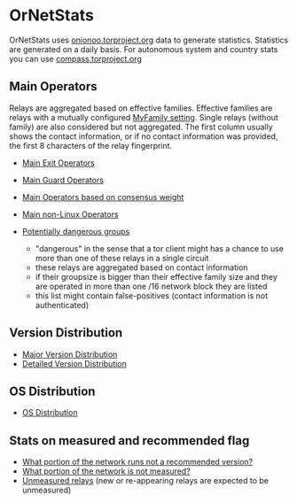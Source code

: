 # OrNetStats

OrNetStats uses [onionoo.torproject.org](https://onioo.torproject.org) data to generate statistics.
Statistics are generated on a daily basis.
For autonomous system and country stats you can use [compass.torproject.org](https://compass.torproject.org)

## Main Operators

Relays are aggregated based on effective families. Effective families are relays with a mutually configured [MyFamily setting](https://www.torproject.org/docs/tor-manual.html.en). Single relays (without family) are also considered but not aggregated. The first column usually shows the contact information, or if no contact information was provided, the first 8 characters of the relay fingerprint.

* [Main Exit Operators](https://raw.githubusercontent.com/ornetstats/stats/master/o/main_exit_operators.txt)
* [Main Guard Operators](https://raw.githubusercontent.com/ornetstats/stats/master/o/main_guard_operators.txt)
* [Main Operators based on consensus weight](https://raw.githubusercontent.com/ornetstats/stats/master/o/main_operators_by_cw.txt)
* [Main non-Linux Operators](https://raw.githubusercontent.com/ornetstats/stats/master/o/main_non_linux_operators.txt)

* [Potentially dangerous groups](https://raw.githubusercontent.com/ornetstats/stats/master/o/potentially_dangerous_relaygroups.txt)
  * "dangerous" in the sense that a tor client might has a chance to use more than one of these relays in a single circuit
  * these relays are aggregated based on contact information
  * if their groupsize is bigger than their effective family size and they are operated in more than one /16 network block they are listed
  * this list might contain false-positives (contact information is not authenticated)

## Version Distribution

* [Major Version Distribution](https://github.com/ornetstats/stats/blob/master/o/major-version_share.txt)
* [Detailed Version Distribution](https://github.com/ornetstats/stats/blob/master/o/version_share.txt)

## OS Distribution

* [OS Distribution](https://github.com/ornetstats/stats/blob/master/o/os_share.txt)

## Stats on measured and recommended flag

* [What portion of the network runs not a recommended version?](https://github.com/ornetstats/stats/blob/master/o/recommended_version_share.txt)
* [What portion of the network is not measured?](https://github.com/ornetstats/stats/blob/master/o/measured_share.txt)
* [Unmeasured relays](https://raw.githubusercontent.com/ornetstats/stats/master/o/unmeasured_relays.txt) (new or re-appearing relays are expected to be unmeasured)
